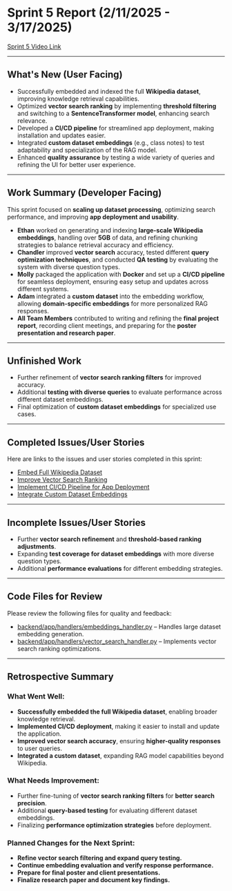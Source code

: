 # Sprint 5 Report (2/11/2025 - 3/17/2025)

[Sprint 5 Video Link](https://youtu.be/tmZtU776Xmw)

---

## What's New (User Facing)
- Successfully embedded and indexed the full **Wikipedia dataset**, improving knowledge retrieval capabilities.
- Optimized **vector search ranking** by implementing **threshold filtering** and switching to a **SentenceTransformer model**, enhancing search relevance.
- Developed a **CI/CD pipeline** for streamlined app deployment, making installation and updates easier.
- Integrated **custom dataset embeddings** (e.g., class notes) to test adaptability and specialization of the RAG model.
- Enhanced **quality assurance** by testing a wide variety of queries and refining the UI for better user experience.

---

## Work Summary (Developer Facing)
This sprint focused on **scaling up dataset processing**, optimizing search performance, and improving **app deployment and usability**.

- **Ethan** worked on generating and indexing **large-scale Wikipedia embeddings**, handling over **5GB** of data, and refining chunking strategies to balance retrieval accuracy and efficiency.
- **Chandler** improved **vector search** accuracy, tested different **query optimization techniques**, and conducted **QA testing** by evaluating the system with diverse question types.
- **Molly** packaged the application with **Docker** and set up a **CI/CD pipeline** for seamless deployment, ensuring easy setup and updates across different systems.
- **Adam** integrated a **custom dataset** into the embedding workflow, allowing **domain-specific embeddings** for more personalized RAG responses.
- **All Team Members** contributed to writing and refining the **final project report**, recording client meetings, and preparing for the **poster presentation and research paper**.

---

## Unfinished Work
- Further refinement of **vector search ranking filters** for improved accuracy.
- Additional **testing with diverse queries** to evaluate performance across different dataset embeddings.
- Final optimization of **custom dataset embeddings** for specialized use cases.

---

## Completed Issues/User Stories
Here are links to the issues and user stories completed in this sprint:

- [Embed Full Wikipedia Dataset](https://github.com/mollyiverson/ACME10-HE-RAGApp/issues/88)  
- [Improve Vector Search Ranking](https://github.com/mollyiverson/ACME10-HE-RAGApp/issues/86)  
- [Implement CI/CD Pipeline for App Deployment](https://github.com/mollyiverson/ACME10-HE-RAGApp/issues/87)  
- [Integrate Custom Dataset Embeddings](https://github.com/mollyiverson/ACME10-HE-RAGApp/issues/80) 

---

## Incomplete Issues/User Stories
- Further **vector search refinement** and **threshold-based ranking adjustments**.
- Expanding **test coverage for dataset embeddings** with more diverse question types.
- Additional **performance evaluations** for different embedding strategies.

---

## Code Files for Review
Please review the following files for quality and feedback:

- [backend/app/handlers/embeddings_handler.py](https://github.com/mollyiverson/ACME10-HE-RAGApp/blob/main/backend/app/handlers/embeddings_handler.py) – Handles large dataset embedding generation.  
- [backend/app/handlers/vector_search_handler.py](https://github.com/mollyiverson/ACME10-HE-RAGApp/blob/main/backend/app/handlers/vector_search_handler.py) – Implements vector search ranking optimizations.  

---

## Retrospective Summary
### What Went Well:
* **Successfully embedded the full Wikipedia dataset**, enabling broader knowledge retrieval.  
* **Implemented CI/CD deployment**, making it easier to install and update the application.  
* **Improved vector search accuracy**, ensuring **higher-quality responses** to user queries.  
* **Integrated a custom dataset**, expanding RAG model capabilities beyond Wikipedia.  

### What Needs Improvement:
* Further fine-tuning of **vector search ranking filters** for **better search precision**.  
* Additional **query-based testing** for evaluating different dataset embeddings.  
* Finalizing **performance optimization strategies** before deployment.  

### Planned Changes for the Next Sprint:
* **Refine vector search filtering and expand query testing.**  
* **Continue embedding evaluation and verify response performance.**  
* **Prepare for final poster and client presentations.**  
* **Finalize research paper and document key findings.**
